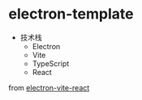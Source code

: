 # electron-template

* 技术栈
    * Electron
    * Vite
    * TypeScript
    * React

from [electron-vite-react](https://github.com/electron-vite/electron-vite-react)
